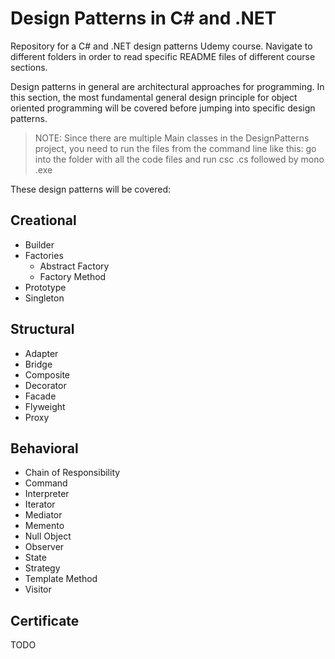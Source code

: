# Design Patterns in C# and .NET

Repository for a C# and .NET design patterns Udemy course. Navigate to different folders in order to read specific README files of different course sections.

Design patterns in general are architectural approaches for programming. In this section, the most fundamental general design principle for object oriented programming will be covered before jumping into specific design patterns.

> NOTE: Since there are multiple Main classes in the DesignPatterns project, you need to run the files from the command line like this: go into the folder with all the code files and run csc <class-name>.cs followed by mono <class-name>.exe

These design patterns will be covered:

## Creational
* Builder
* Factories
    * Abstract Factory
    * Factory Method
* Prototype
* Singleton

## Structural
* Adapter
* Bridge
* Composite
* Decorator
* Facade
* Flyweight
* Proxy

## Behavioral
* Chain of Responsibility
* Command
* Interpreter
* Iterator
* Mediator
* Memento
* Null Object
* Observer
* State 
* Strategy
* Template Method
* Visitor

## Certificate
TODO
